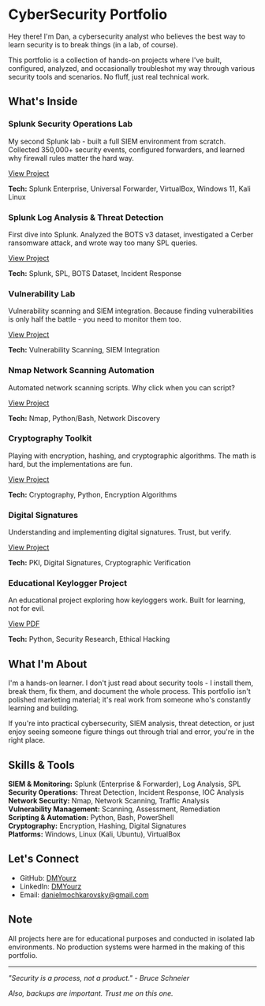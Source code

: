 # CyberSecurity Portfolio

Hey there! I'm Dan, a cybersecurity analyst who believes the best way to learn security is to break things (in a lab, of course).

This portfolio is a collection of hands-on projects where I've built, configured, analyzed, and occasionally troubleshot my way through various security tools and scenarios. No fluff, just real technical work.

## What's Inside

### Splunk Security Operations Lab
My second Splunk lab - built a full SIEM environment from scratch. Collected 350,000+ security events, configured forwarders, and learned why firewall rules matter the hard way.

[View Project](./splunk-security-lab/)

**Tech:** Splunk Enterprise, Universal Forwarder, VirtualBox, Windows 11, Kali Linux

### Splunk Log Analysis & Threat Detection
First dive into Splunk. Analyzed the BOTS v3 dataset, investigated a Cerber ransomware attack, and wrote way too many SPL queries.

[View Project](./Splunk_Log_Analysis_Threat_Detection/)

**Tech:** Splunk, SPL, BOTS Dataset, Incident Response

### Vulnerability Lab
Vulnerability scanning and SIEM integration. Because finding vulnerabilities is only half the battle - you need to monitor them too.

[View Project](./vulnerability-lab/)

**Tech:** Vulnerability Scanning, SIEM Integration

### Nmap Network Scanning Automation
Automated network scanning scripts. Why click when you can script?

[View Project](./Nmap_Network_Scanning_Automation/)

**Tech:** Nmap, Python/Bash, Network Discovery

### Cryptography Toolkit
Playing with encryption, hashing, and cryptographic algorithms. The math is hard, but the implementations are fun.

[View Project](./Cryptography_Toolkit/)

**Tech:** Cryptography, Python, Encryption Algorithms

### Digital Signatures
Understanding and implementing digital signatures. Trust, but verify.

[View Project](./Digital_Signatures/)

**Tech:** PKI, Digital Signatures, Cryptographic Verification

### Educational Keylogger Project
An educational project exploring how keyloggers work. Built for learning, not for evil.

[View PDF](./Educational%20Keylogger%20Project.pdf)

**Tech:** Python, Security Research, Ethical Hacking

## What I'm About

I'm a hands-on learner. I don't just read about security tools - I install them, break them, fix them, and document the whole process. This portfolio isn't polished marketing material; it's real work from someone who's constantly learning and building.

If you're into practical cybersecurity, SIEM analysis, threat detection, or just enjoy seeing someone figure things out through trial and error, you're in the right place.

## Skills & Tools

**SIEM & Monitoring:** Splunk (Enterprise & Forwarder), Log Analysis, SPL  
**Security Operations:** Threat Detection, Incident Response, IOC Analysis  
**Network Security:** Nmap, Network Scanning, Traffic Analysis  
**Vulnerability Management:** Scanning, Assessment, Remediation  
**Scripting & Automation:** Python, Bash, PowerShell  
**Cryptography:** Encryption, Hashing, Digital Signatures  
**Platforms:** Windows, Linux (Kali, Ubuntu), VirtualBox

## Let's Connect

- GitHub: [DMYourz](https://github.com/DMYourz )
- LinkedIn: [DMYourz](https://www.linkedin.com/in/dmyourz )
- Email: danielmochkarovsky@gmail.com

## Note

All projects here are for educational purposes and conducted in isolated lab environments. No production systems were harmed in the making of this portfolio.

---

*"Security is a process, not a product." - Bruce Schneier*

*Also, backups are important. Trust me on this one.*
